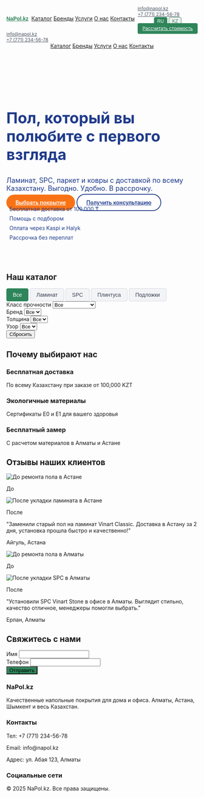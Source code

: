 <!DOCTYPE html>
<html lang="ru" id="html-lang">
<head>
  <meta charset="UTF-8">
  <meta name="viewport" content="width=device-width, initial-scale=1.0">
  <meta name="description" content="Купить ламинат, SPC, плинтуса и подложки в Казахстане. Бесплатная доставка, бесплатный замер, экологичные покрытия.">
  <meta name="keywords" content="ламинат Алматы, SPC Астана, плинтус Казахстан, подложка недорого, бесплатный замер">
  <meta property="og:title" content="NaPol.kz — Напольные покрытия в Казахстане">
  <meta property="og:description" content="Купить ламинат, SPC, плинтуса и подложки в Казахстане. Бесплатная доставка, бесплатный замер, экологичные покрытия.">
  <meta property="og:image" content="https://images.unsplash.com/photo-1618220922940-7cc2f2e9e968?ixlib=rb-4.0.3&auto=format&fit=crop&w=1350&q=80">
  <title>NaPol.kz — Напольные покрытия в Казахстане</title>
  <link href="https://cdn.jsdelivr.net/npm/tailwindcss@2.2.19/dist/tailwind.min.css" rel="stylesheet">
  <link rel="stylesheet" href="https://cdnjs.cloudflare.com/ajax/libs/font-awesome/6.0.0-beta3/css/all.min.css">
  <style>
    .hero-bg {
      background-image: url('https://images.unsplash.com/photo-1618220922940-7cc2f2e9e968?ixlib=rb-4.0.3&auto=format&fit=crop&w=1350&q=80');
      background-size: cover;
      background-position: center;
      min-height: 500px;
      display: flex;
      align-items: center;
    }
    .logo-placeholder {
      font-family: 'Montserrat', sans-serif;
      font-weight: bold;
      color: #2F855A;
    }
    .lang-btn {
      padding: 0.2rem 0.5rem;
      border: 1px solid #2F855A;
      border-radius: 0.25rem;
      color: #2F855A;
      font-size: 0.75rem;
      transition: all 0.2s;
    }
    .lang-btn.active, .lang-btn:hover {
      background-color: #2F855A;
      color: white;
    }
    .contact-info a {
      display: flex;
      align-items: center;
      color: #4B5563;
      font-size: 0.75rem;
      transition: color 0.2s;
    }
    .contact-info a:hover {
      color: #2F855A;
    }
    .header-cta {
      padding: 0.4rem 0.8rem;
      font-size: 0.75rem;
      background-color: #2F855A;
      color: white;
      border-radius: 0.25rem;
      transition: background-color 0.2s;
    }
    .header-cta:hover {
      background-color: #1F6140;
    }
    .header-container {
      display: flex;
      align-items: center;
      justify-content: space-between;
      flex-wrap: wrap;
    }
    .category-btn {
      padding: 0.5rem 1rem;
      border: 1px solid #D1D5DB;
      border-radius: 0.25rem;
      background-color: #F3F4F6;
      color: #374151;
      font-size: 0.875rem;
      transition: all 0.2s;
    }
    .category-btn.active, .category-btn:hover {
      background-color: #2F855A;
      color: white;
      border-color: #2F855A;
    }
    .custom-focus-ring:focus {
      outline: none;
      ring: 2px;
      ring-color: #2F855A;
    }
    .custom-hover-text:hover {
      color: #2F855A;
    }
    .price-text {
      color: #2F855A;
    }
    .custom-bg {
      background-color: #2F855A;
    }
    .custom-bg-hover:hover {
      background-color: #1F6140;
    }
    .hero-title {
      font-size: 2.5rem;
      font-weight: bold;
      color: #1E3A8A;
      line-height: 1.2;
    }
    .hero-subtitle {
      font-size: 1.125rem;
      color: #1E3A8A;
      margin-top: 0.5rem;
    }
    .hero-cta-primary {
      background-color: #F97316;
      color: white;
      padding: 0.75rem 1.5rem;
      border-radius: 9999px;
      font-weight: 600;
      transition: background-color 0.2s;
    }
    .hero-cta-primary:hover {
      background-color: #EA580C;
    }
    .hero-cta-secondary {
      background-color: white;
      color: #1E3A8A;
      padding: 0.75rem 1.5rem;
      border-radius: 9999px;
      font-weight: 600;
      border: 2px solid #1E3A8A;
      transition: background-color 0.2s, color 0.2s;
    }
    .hero-cta-secondary:hover {
      background-color: #1E3A8A;
      color: white;
    }
    .benefit-item {
      display: flex;
      align-items: center;
      color: #1E3A8A;
      margin-bottom: 0.5rem;
      font-size: 0.875rem;
    }
    .benefit-item i {
      margin-right: 0.5rem;
      color: #1E3A8A;
    }
    @media (max-width: 640px) {
      .hero-bg {
        min-height: 400px;
      }
      .hero-title {
        font-size: 1.5rem;
      }
      .hero-subtitle {
        font-size: 0.875rem;
      }
      .hero-cta-primary, .hero-cta-secondary {
        padding: 0.5rem 1rem;
        font-size: 0.875rem;
      }
      .benefit-item {
        font-size: 0.75rem;
      }
      .contact-info {
        display: none;
      }
      .nav-links {
        display: none;
      }
      .header-cta {
        padding: 0.3rem 0.6rem;
        font-size: 0.7rem;
      }
      .lang-btn {
        font-size: 0.7rem;
        padding: 0.15rem 0.4rem;
      }
      .category-btn {
        padding: 0.4rem 0.8rem;
        font-size: 0.75rem;
      }
    }
    @media (min-width: 641px) {
      .mobile-menu-toggle {
        display: none;
      }
    }
  </style>
</head>
<body class="font-sans antialiased bg-gray-100">
  <!-- Header -->
  <header class="bg-white shadow sticky top-0 z-50">
    <nav class="container mx-auto px-4 py-3 header-container">
      <a href="/" class="text-xl sm:text-2xl logo-placeholder">NaPol.kz</a>
      <div class="nav-links hidden sm:flex space-x-4">
        <a href="#catalog" class="text-gray-700 custom-hover-text text-sm" data-lang-key="nav-catalog">Каталог</a>
        <a href="#brands" class="text-gray-700 custom-hover-text text-sm" data-lang-key="nav-brands">Бренды</a>
        <a href="#services" class="text-gray-700 custom-hover-text text-sm" data-lang-key="nav-services">Услуги</a>
        <a href="#about" class="text-gray-700 custom-hover-text text-sm" data-lang-key="nav-about">О нас</a>
        <a href="#contact" class="text-gray-700 custom-hover-text text-sm" data-lang-key="nav-contact">Контакты</a>
      </div>
      <div class="flex items-center space-x-2 sm:space-x-3">
        <div class="contact-info hidden sm:flex space-x-3">
          <a href="mailto:info@napol.kz"><i class="fas fa-envelope mr-1 text-xs"></i><span>info@napol.kz</span></a>
          <a href="tel:+77712345678"><i class="fas fa-phone-alt mr-1 text-xs"></i><span>+7 (771) 234-56-78</span></a>
        </div>
        <div class="flex space-x-1">
          <button class="lang-btn active" data-lang="ru">RU</button>
          <button class="lang-btn" data-lang="kk">KZ</button>
        </div>
        <a href="https://wa.me/+77712345678" class="text-[#2F855A]"><i class="fab fa-whatsapp text-lg"></i></a>
        <a href="#contact" class="header-cta" data-lang-key="hero-calculate">Рассчитать стоимость</a>
        <button id="menu-toggle" class="mobile-menu-toggle sm:hidden text-gray-700 focus:outline-none">
          <i class="fas fa-bars text-xl"></i>
        </button>
      </div>
    </nav>
    <div id="mobile-menu" class="hidden sm:hidden bg-white shadow">
      <div class="px-4 py-2 contact-info flex flex-col space-y-2">
        <a href="mailto:info@napol.kz" class="text-gray-700"><i class="fas fa-envelope mr-1 text-xs"></i><span>info@napol.kz</span></a>
        <a href="tel:+77712345678" class="text-gray-700"><i class="fas fa-phone-alt mr-1 text-xs"></i><span>+7 (771) 234-56-78</span></a>
      </div>
      <a href="#catalog" class="block px-4 py-2 text-gray-700 hover:bg-gray-100" data-lang-key="nav-catalog">Каталог</a>
      <a href="#brands" class="block px-4 py-2 text-gray-700 hover:bg-gray-100" data-lang-key="nav-brands">Бренды</a>
      <a href="#services" class="block px-4 py-2 text-gray-700 hover:bg-gray-100" data-lang-key="nav-services">Услуги</a>
      <a href="#about" class="block px-4 py-2 text-gray-700 hover:bg-gray-100" data-lang-key="nav-about">О нас</a>
      <a href="#contact" class="block px-4 py-2 text-gray-700 hover:bg-gray-100" data-lang-key="nav-contact">Контакты</a>
    </div>
  </header>

  <!-- Hero Section -->
  <section class="hero-bg py-12">
    <div class="container mx-auto px-4">
      <h1 class="hero-title mb-4" data-lang-key="hero-title">Пол, который вы полюбите с первого взгляда</h1>
      <p class="hero-subtitle mb-6" data-lang-key="hero-subtitle">Ламинат, SPC, паркет и ковры с доставкой по всему Казахстану. Выгодно. Удобно. В рассрочку.</p>
      <div class="flex space-x-4 mb-6">
        <a href="#catalog" class="hero-cta-primary" data-lang-key="hero-cta-primary">Выбрать покрытие</a>
        <a href="#contact" class="hero-cta-secondary" data-lang-key="hero-cta-secondary">Получить консультацию</a>
      </div>
      <div class="space-y-2">
        <div class="benefit-item" data-lang-key="benefit-delivery">
          <i class="fas fa-truck"></i> Бесплатная доставка от 100.000 ₸
        </div>
        <div class="benefit-item" data-lang-key="benefit-selection">
          <i class="fas fa-hand-pointer"></i> Помощь с подбором
        </div>
        <div class="benefit-item" data-lang-key="benefit-payment">
          <i class="fas fa-credit-card"></i> Оплата через Kaspi и Halyk
        </div>
        <div class="benefit-item" data-lang-key="benefit-installment">
          <i class="fas fa-star"></i> Рассрочка без переплат
        </div>
      </div>
    </div>
  </section>

  <!-- Catalog Section -->
  <section id="catalog" class="py-16 bg-white">
    <div class="container mx-auto px-4">
      <h2 class="text-3xl font-bold text-center mb-8" data-lang-key="catalog-title">Наш каталог</h2>
      <div id="category-buttons" class="flex flex-wrap justify-center gap-2 mb-6">
        <button class="category-btn active" data-category="all" data-lang-key="filter-all">Все</button>
        <button class="category-btn" data-category="Ламинат" data-lang-key="filter-laminate">Ламинат</button>
        <button class="category-btn" data-category="SPC" data-lang-key="filter-spc">SPC</button>
        <button class="category-btn" data-category="Плинтуса" data-lang-key="filter-plinth">Плинтуса</button>
        <button class="category-btn" data-category="Подложки" data-lang-key="filter-underlay">Подложки</button>
      </div>
      <div class="flex flex-wrap justify-center gap-4 mb-8">
        <div class="flex flex-col">
          <label for="filter-strength" class="text-sm font-semibold mb-1" data-lang-key="filter-strength-label">Класс прочности</label>
          <select id="filter-strength" class="px-4 py-2 border rounded-lg text-gray-700 custom-focus-ring">
            <option value="all" data-lang-key="filter-all">Все</option>
            <option value="32">32 класс</option>
            <option value="33">33 класс</option>
            <option value="34">34 класс</option>
            <option value="na" data-lang-key="filter-na">Не применимо</option>
          </select>
        </div>
        <div class="flex flex-col">
          <label for="filter-brand" class="text-sm font-semibold mb-1" data-lang-key="filter-brand-label">Бренд</label>
          <select id="filter-brand" class="px-4 py-2 border rounded-lg text-gray-700 custom-focus-ring">
            <option value="all" data-lang-key="filter-all">Все</option>
            <!-- Бренды будут добавлены динамически -->
          </select>
        </div>
        <div class="flex flex-col">
          <label for="filter-thickness" class="text-sm font-semibold mb-1" data-lang-key="filter-thickness-label">Толщина</label>
          <select id="filter-thickness" class="px-4 py-2 border rounded-lg text-gray-700 custom-focus-ring">
            <option value="all" data-lang-key="filter-all">Все</option>
            <!-- Толщины будут добавлены динамически -->
          </select>
        </div>
        <div class="flex flex-col">
          <label for="filter-pattern" class="text-sm font-semibold mb-1" data-lang-key="filter-pattern-label">Узор</label>
          <select id="filter-pattern" class="px-4 py-2 border rounded-lg text-gray-700 custom-focus-ring">
            <option value="all" data-lang-key="filter-all">Все</option>
            <!-- Узоры будут добавлены динамически -->
          </select>
        </div>
        <button id="reset-filters" class="px-4 py-2 border rounded-lg text-gray-700 custom-bg-hover self-end" data-lang-key="reset-filters">Сбросить</button>
      </div>
      <div id="product-catalog" class="grid grid-cols-1 sm:grid-cols-2 lg:grid-cols-4 gap-6">
        <!-- Карточки товаров будут добавлены динамически -->
      </div>
    </div>
  </section>

  <!-- USP Section -->
  <section class="py-16 bg-gray-200">
    <div class="container mx-auto px-4">
      <h2 class="text-3xl font-bold text-center mb-8" data-lang-key="usp-title">Почему выбирают нас</h2>
      <div class="grid grid-cols-1 md:grid-cols-3 gap-8">
        <div class="text-center">
          <i class="fas fa-truck text-4xl text-[#2F855A] mb-4"></i>
          <h3 class="text-xl font-semibold" data-lang-key="usp-delivery-title">Бесплатная доставка</h3>
          <p class="text-gray-600" data-lang-key="usp-delivery-text">По всему Казахстану при заказе от 100,000 KZT</p>
        </div>
        <div class="text-center">
          <i class="fas fa-leaf text-4xl text-[#2F855A] mb-4"></i>
          <h3 class="text-xl font-semibold" data-lang-key="usp-materials-title">Экологичные материалы</h3>
          <p class="text-gray-600" data-lang-key="usp-materials-text">Сертификаты E0 и E1 для вашего здоровья</p>
        </div>
        <div class="text-center">
          <i class="fas fa-ruler-combined text-4xl text-[#2F855A] mb-4"></i>
          <h3 class="text-xl font-semibold" data-lang-key="usp-measurement-title">Бесплатный замер</h3>
          <p class="text-gray-600" data-lang-key="usp-measurement-text">С расчетом материалов в Алматы и Астане</p>
        </div>
      </div>
    </div>
  </section>

  <!-- Reviews Section -->
  <section class="py-16 bg-white">
    <div class="container mx-auto px-4">
      <h2 class="text-3xl font-bold text-center mb-8" data-lang-key="reviews-title">Отзывы наших клиентов</h2>
      <div class="grid grid-cols-1 md:grid-cols-2 gap-8">
        <div class="bg-gray-100 p-6 rounded-lg shadow">
          <div class="grid grid-cols-1 sm:grid-cols-2 gap-4 mb-4">
            <div>
              <img src="https://images.unsplash.com/photo-1513519245088-0e12902e5a38?ixlib=rb-4.0.3&auto=format&fit=crop&w=300&q=80" alt="До ремонта пола в Астане" class="w-full h-48 object-cover rounded-lg">
              <p class="text-center text-sm font-semibold mt-2" data-lang-key="review-before">До</p>
            </div>
            <div>
              <img src="https://images.unsplash.com/photo-1600585154340透明: true; width: 300px; height: 200px;" alt="После укладки ламината в Астане" class="w-full h-48 object-cover rounded-lg">
              <p class="text-center text-sm font-semibold mt-2" data-lang-key="review-after">После</p>
            </div>
          </div>
          <p class="text-gray-600 italic mb-4">"Заменили старый пол на ламинат Vinart Classic. Доставка в Астану за 2 дня, установка прошла быстро и качественно!"</p>
          <p class="font-semibold">Айгуль, Астана</p>
        </div>
        <div class="bg-gray-100 p-6 rounded-lg shadow">
          <div class="grid grid-cols-1 sm:grid-cols-2 gap-4 mb-4">
            <div>
              <img src="https://images.unsplash.com/photo-1513519245088-0e12902e5a38?ixlib=rb-4.0.3&auto=format&fit=crop&w=300&q=80" alt="До ремонта пола в Алматы" class="w-full h-48 object-cover rounded-lg">
              <p class="text-center text-sm font-semibold mt-2" data-lang-key="review-before">До</p>
            </div>
            <div>
              <img src="https://images.unsplash.com/photo-1600585154340-be6161a56a0c?ixlib=rb-4.0.3&auto=format&fit=crop&w=300&q=80" alt="После укладки SPC в Алматы" class="w-full h-48 object-cover rounded-lg">
              <p class="text-center text-sm font-semibold mt-2" data-lang-key="review-after">После</p>
            </div>
          </div>
          <p class="text-gray-600 italic mb-4">"Установили SPC Vinart Stone в офисе в Алматы. Выглядит стильно, качество отличное, менеджеры помогли выбрать."</p>
          <p class="font-semibold">Ерлан, Алматы</p>
        </div>
      </div>
    </div>
  </section>

  <!-- Contact Form -->
  <section id="contact" class="py-16 bg-gray-200">
    <div class="container mx-auto px-4">
      <h2 class="text-3xl font-bold text-center mb-8" data-lang-key="contact-title">Свяжитесь с нами</h2>
      <div class="max-w-lg mx-auto bg-white p-8 rounded-lg shadow">
        <div class="space-y-4">
          <div>
            <label for="name" class="block text-gray-700" data-lang-key="form-name">Имя</label>
            <input type="text" id="name" class="w-full px-4 py-2 border rounded-lg custom-focus-ring" required>
          </div>
          <div>
            <label for="phone" class="block text-gray-700" data-lang-key="form-phone">Телефон</label>
            <input type="tel" id="phone" class="w-full px-4 py-2 border rounded-lg custom-focus-ring" required>
          </div>
          <button id="submit-form" class="w-full custom-bg text-white px-4 py-2 rounded-lg custom-bg-hover" data-lang-key="form-submit">Отправить</button>
        </div>
      </div>
    </div>
  </section>

  <!-- Footer -->
  <footer class="bg-gray-800 text-white py-8">
    <div class="container mx-auto px-4">
      <div class="grid grid-cols-1 md:grid-cols-3 gap-8">
        <div>
          <h3 class="text-xl font-semibold mb-4">NaPol.kz</h3>
          <p class="text-gray-400">Качественные напольные покрытия для дома и офиса. Алматы, Астана, Шымкент и весь Казахстан.</p>
        </div>
        <div>
          <h3 class="text-xl font-semibold mb-4">Контакты</h3>
          <p class="text-gray-400">Тел: +7 (771) 234-56-78</p>
          <p class="text-gray-400">Email: info@napol.kz</p>
          <p class="text-gray-400">Адрес: ул. Абая 123, Алматы</p>
        </div>
        <div>
          <h3 class="text-xl font-semibold mb-4">Социальные сети</h3>
          <div class="flex space-x-4">
            <a href="#" class="text-gray-400 hover:text-[#2F855A]"><i class="fab fa-instagram text-xl"></i></a>
            <a href="#" class="text-gray-400 hover:text-[#2F855A]"><i class="fab fa-whatsapp text-xl"></i></a>
            <a href="#" class="text-gray-400 hover:text-[#2F855A]"><i class="fab fa-telegram text-xl"></i></a>
          </div>
        </div>
      </div>
      <p class="text-center text-gray-400 mt-8">© 2025 NaPol.kz. Все права защищены.</p>
    </div>
  </footer>

  <!-- JavaScript -->
  <script>
    const translations = {
      ru: {
        'nav-catalog': 'Каталог',
        'nav-brands': 'Бренды',
        'nav-services': 'Услуги',
        'nav-about': 'О нас',
        'nav-contact': 'Контакты',
        'hero-title': 'Пол, который вы полюбите с первого взгляда',
        'hero-subtitle': 'Ламинат, SPC, паркет и ковры с доставкой по всему Казахстану. Выгодно. Удобно. В рассрочку.',
        'hero-cta-primary': 'Выбрать покрытие',
        'hero-cta-secondary': 'Получить консультацию',
        'benefit-delivery': 'Бесплатная доставка от 100.000 ₸',
        'benefit-selection': 'Помощь с подбором',
        'benefit-payment': 'Оплата через Kaspi и Halyk',
        'benefit-installment': 'Рассрочка без переплат',
        'hero-calculate': 'Рассчитать стоимость',
        'usp-title': 'Почему выбирают нас',
        'usp-delivery-title': 'Бесплатная доставка',
        'usp-delivery-text': 'По всему Казахстану при заказе от 100,000 KZT',
        'usp-materials-title': 'Экологичные материалы',
        'usp-materials-text': 'Сертификаты E0 и E1 для вашего здоровья',
        'usp-measurement-title': 'Бесплатный замер',
        'usp-measurement-text': 'С расчетом материалов в Алматы и Астане',
        'catalog-title': 'Наш каталог',
        'filter-all': 'Все',
        'filter-laminate': 'Ламинат',
        'filter-spc': 'SPC',
        'filter-plinth': 'Плинтуса',
        'filter-underlay': 'Подложки',
        'add-to-cart': 'В корзину',
        'filter-strength-label': 'Класс прочности',
        'filter-brand-label': 'Бренд',
        'filter-thickness-label': 'Толщина',
        'filter-pattern-label': 'Узор',
        'filter-na': 'Не применимо',
        'filter-pattern-wood': 'Дерево',
        'filter-pattern-stone': 'Камень',
        'filter-pattern-solid': 'Однотонный',
        'filter-pattern-white': 'Белый',
        'filter-pattern-oak': 'Дуб',
        'reset-filters': 'Сбросить',
        'reviews-title': 'Отзывы наших клиентов',
        'review-before': 'До',
        'review-after': 'После',
        'contact-title': 'Свяжитесь с нами',
        'form-name': 'Имя',
        'form-phone': 'Телефон',
        'form-submit': 'Отправить',
        'form-success': 'Спасибо, {name}! Мы свяжемся с вами по телефону {phone}.',
        'form-error': 'Пожалуйста, заполните имя и телефон.',
        'form-submit-error': 'Ошибка отправки данных. Попробуйте снова.',
        'breadcrumb-home': 'Главная'
      },
      kk: {
        'nav-catalog': 'Каталог',
        'nav-brands': 'Брендтер',
        'nav-services': 'Қызметтер',
        'nav-about': 'Біз туралы',
        'nav-contact': 'Байланыстар',
        'hero-title': 'Бірінші көзқарастан ұнататын еден',
        'hero-subtitle': 'Ламинат, SPC, паркет және кілемдер, бүкіл Қазақстан бойынша жеткізумен. Тиімді. Ыңғайлы. Бөліп төлеумен.',
        'hero-cta-primary': 'Еденді таңдау',
        'hero-cta-secondary': 'Кеңес алу',
        'benefit-delivery': '100.000 ₸-тан тегін жеткізу',
        'benefit-selection': 'Таңдауға көмек',
        'benefit-payment': 'Kaspi және Halyk арқылы төлем',
        'benefit-installment': 'Пайызсыз бөліп төлеу',
        'hero-calculate': 'Құнын есептеу',
        'usp-title': 'Неліктен бізді таңдайды',
        'usp-delivery-title': 'Тегін жеткізу',
        'usp-delivery-text': '100,000 KZT-тен бастап тапсырыс бойынша бүкіл Қазақстан бойынша',
        'usp-materials-title': 'Экологиялық материалдар',
        'usp-materials-text': 'Сіздің денсаулығыңыз үшін E0 және E1 сертификаттары',
        'usp-measurement-title': 'Тегін өлшеу',
        'usp-measurement-text': 'Алматы мен Астанада материалдарды есептеумен',
        'catalog-title': 'Біздің каталог',
        'filter-all': 'Барлығы',
        'filter-laminate': 'Ламинат',
        'filter-spc': 'SPC',
        'filter-plinth': 'Плинтустар',
        'filter-underlay': 'Төсеніштер',
        'add-to-cart': 'Себетке салу',
        'filter-strength-label': 'Мықтылық класы',
        'filter-brand-label': 'Бренд',
        'filter-thickness-label': 'Қалыңдық',
        'filter-pattern-label': 'Өрнек',
        'filter-na': 'Қолданылмайды',
        'filter-pattern-wood': 'Ағаш',
        'filter-pattern-stone': 'Тас',
        'filter-pattern-solid': 'Біртүсті',
        'filter-pattern-white': 'Ақ',
        'filter-pattern-oak': 'Емен',
        'reset-filters': 'Қалпына келтіру',
        'reviews-title': 'Біздің клиенттердің пікірлері',
        'review-before': 'Ремонт алдында',
        'review-after': 'Ремонттан кейін',
        'contact-title': 'Бізбен байланысыңыз',
        'form-name': 'Аты',
        'form-phone': 'Телефон',
        'form-submit': 'Жіберу',
        'form-success': 'Рақмет, {name}! Біз сізге {phone} телефоны арқылы хабарласамыз.',
        'form-error': 'Аты мен телефонды толтырыңыз.',
        'form-submit-error': 'Деректерді жіберу қатесі. Қайтадан көріңіз.',
        'breadcrumb-home': 'Басты бет'
      }
    };

    const langButtons = document.querySelectorAll('.lang-btn');
    const htmlLang = document.getElementById('html-lang');

    function setLanguage(lang) {
      localStorage.setItem('language', lang);
      htmlLang.setAttribute('lang', lang === 'ru' ? 'ru' : 'kk');
      document.querySelectorAll('[data-lang-key]').forEach(element => {
        const key = element.getAttribute('data-lang-key');
        if (translations[lang][key]) {
          element.textContent = translations[lang][key];
          element.style.textAlign = 'justify';
        } else {
          console.warn(`Translation for key "${key}" not found in language "${lang}"`);
        }
      });
      langButtons.forEach(btn => {
        btn.classList.toggle('active', btn.getAttribute('data-lang') === lang);
      });
      document.querySelectorAll('.category-btn').forEach(btn => {
        const key = btn.getAttribute('data-lang-key');
        if (translations[lang][key]) {
          btn.textContent = translations[lang][key];
        }
      });
    }

    langButtons.forEach(button => {
      button.addEventListener('click', () => {
        const lang = button.getAttribute('data-lang');
        setLanguage(lang);
      });
    });

    const savedLang = localStorage.getItem('language') || 'ru';
    setLanguage(savedLang);

    const menuToggle = document.getElementById('menu-toggle');
    const mobileMenu = document.getElementById('mobile-menu');
    menuToggle.addEventListener('click', () => {
      mobileMenu.classList.toggle('hidden');
    });

    const googleSheetApiUrl = 'https://script.google.com/macros/s/AKfycbzcXIf1nL377MNHgdA7muwz6diDrN9628TN_fJpcbTEwN5Fxf_nyYIqeMHqObzgmWKO/exec';

    // Загружаем товары из Google Таблицы и отображаем их в каталоге
    fetch(googleSheetApiUrl)
      .then(response => response.json())
      .then(products => {
        const productCatalog = document.getElementById('product-catalog');
        const filterBrand = document.getElementById('filter-brand');
        const filterThickness = document.getElementById('filter-thickness');
        const filterPattern = document.getElementById('filter-pattern');

        // Собираем уникальные значения для фильтров
        const brands = [...new Set(products.map(p => p['Производитель']))].sort();
        const thicknesses = [...new Set(products.map(p => p['Толщина'].replace(' мм', '')))].sort((a, b) => parseFloat(a) - parseFloat(b));
        const patterns = [...new Set(products.map(p => p['Узор']))].sort();

        // Заполняем фильтры
        brands.forEach(brand => {
          const option = document.createElement('option');
          option.value = brand.toLowerCase();
          option.textContent = brand;
          filterBrand.appendChild(option);
        });

        thicknesses.forEach(thickness => {
          const option = document.createElement('option');
          option.value = thickness;
          option.textContent = thickness + ' мм';
          filterThickness.appendChild(option);
        });

        patterns.forEach(pattern => {
          const option = document.createElement('option');
          option.value = pattern;
          option.textContent = pattern;
          filterPattern.appendChild(option);
        });

        // Отображаем товары
        products.forEach(product => {
          const category = product['Категория'] ? product['Категория'].toLowerCase() : 'other';
          const card = document.createElement('div');
          card.className = 'product-card bg-gray-100 rounded-lg shadow overflow-hidden';
          card.setAttribute('data-category', category);
          card.setAttribute('data-strength-class', product['Класс'] || 'na');
          card.setAttribute('data-brand', product['Производитель'].toLowerCase());
          card.setAttribute('data-thickness', product['Толщина'].replace(' мм', ''));
          card.setAttribute('data-pattern', product['Узор']);
          card.innerHTML = `
            <a href="product.html?articul=${product['Артикул']}&category=${encodeURIComponent(product['Категория'])}">
              <img src="${product['Image URL']}" alt="${product['Наименование']}" class="w-full h-48 object-cover">
              <div class="p-4">
                <h3 class="text-lg font-semibold">${product['Наименование']}</h3>
                <p class="text-gray-600">${product['Класс'] ? product['Класс'] + ' класс, ' : ''}${product['Толщина']}, ${product['Узор'].toLowerCase()}</p>
                <p class="price-text font-bold">${product['Цена']}</p>
              </div>
            </a>
            <a href="#" class="block mx-4 mb-4 text-center custom-bg text-white px-4 py-2 rounded custom-bg-hover" data-lang-key="add-to-cart">В корзину</a>
          `;
          productCatalog.appendChild(card);
        });

        // Применяем фильтры после загрузки товаров
        applyFilters();

        // Проверяем параметр category в URL и применяем фильтр
        const urlParams = new URLSearchParams(window.location.hash.replace('#catalog', ''));
        const categoryFromUrl = urlParams.get('category');
        if (categoryFromUrl) {
          selectedCategory = decodeURIComponent(categoryFromUrl).toLowerCase();
          const categoryButton = document.querySelector(`.category-btn[data-category="${decodeURIComponent(categoryFromUrl)}"]`);
          if (categoryButton) {
            categoryButtons.forEach(btn => btn.classList.remove('active'));
            categoryButton.classList.add('active');
            applyFilters();
          }
        }
      })
      .catch(error => {
        console.error('Ошибка при загрузке каталога:', error);
        document.getElementById('product-catalog').innerHTML = '<p class="text-center text-gray-600">Ошибка загрузки каталога.</p>';
      });

    const categoryButtons = document.querySelectorAll('.category-btn');
    const filterStrength = document.getElementById('filter-strength');
    const filterBrand = document.getElementById('filter-brand');
    const filterThickness = document.getElementById('filter-thickness');
    const filterPattern = document.getElementById('filter-pattern');
    const resetFilters = document.getElementById('reset-filters');
    let selectedCategory = 'all';

    categoryButtons.forEach(button => {
      button.addEventListener('click', () => {
        selectedCategory = button.getAttribute('data-category');
        categoryButtons.forEach(btn => btn.classList.remove('active'));
        button.classList.add('active');
        applyFilters();
      });
    });

    function applyFilters() {
      const category = selectedCategory.toLowerCase();
      const strength = filterStrength.value;
      const brand = filterBrand.value;
      const thickness = filterThickness.value;
      const pattern = filterPattern.value;

      const productCards = document.querySelectorAll('.product-card');
      productCards.forEach(card => {
        const cardCategory = card.dataset.category;
        const cardStrength = card.dataset.strengthClass;
        const cardBrand = card.dataset.brand;
        const cardThickness = card.dataset.thickness;
        const cardPattern = card.dataset.pattern;

        const categoryMatch = category === 'all' || cardCategory === category;
        const strengthMatch = strength === 'all' || cardStrength === strength;
        const brandMatch = brand === 'all' || cardBrand === brand;
        const thicknessMatch = thickness === 'all' || cardThickness === thickness;
        const patternMatch = pattern === 'all' || cardPattern === pattern;

        if (categoryMatch && strengthMatch && brandMatch && thicknessMatch && patternMatch) {
          card.style.display = 'block';
        } else {
          card.style.display = 'none';
        }
      });
    }

    filterStrength.addEventListener('change', applyFilters);
    filterBrand.addEventListener('change', applyFilters);
    filterThickness.addEventListener('change', applyFilters);
    filterPattern.addEventListener('change', applyFilters);

    resetFilters.addEventListener('click', () => {
      selectedCategory = 'all';
      categoryButtons.forEach(btn => btn.classList.remove('active'));
      document.querySelector('.category-btn[data-category="all"]').classList.add('active');
      filterStrength.value = 'all';
      filterBrand.value = 'all';
      filterThickness.value = 'all';
      filterPattern.value = 'all';
      applyFilters();
    });

    const formButton = document.getElementById('submit-form');
    formButton.addEventListener('click', () => {
      const name = document.getElementById('name').value;
      const phone = document.getElementById('phone').value;
      const currentLang = localStorage.getItem('language') || 'ru';

      if (name && phone) {
        const now = new Date();
        const timestamp = now.toLocaleString('ru-RU', { timeZone: 'Asia/Almaty' });

        const formData = new URLSearchParams();
        formData.append('name', name);
        formData.append('phone', phone);
        formData.append('timestamp', timestamp);

        const googleScriptUrl = 'https://script.google.com/macros/s/AKfycbyy4BY5fj3RFRtys0OV0CnjmZNlq7r8jmPSOhQ0LTk2IuNw11Bnu4v7SiUJSkIRaW4r/exec';

        fetch(googleScriptUrl, {
          method: 'POST',
          body: formData
        })
        .catch(error => {
          console.log('CORS error ignored:', error);
        });

        const successMessage = translations[currentLang]['form-success']
          .replace('{name}', name)
          .replace('{phone}', phone);
        alert(successMessage);
        document.getElementById('name').value = '';
        document.getElementById('phone').value = '';
      } else {
        const errorMessage = translations[currentLang]['form-error'];
        alert(errorMessage);
      }
    });
  </script>
</body>
</html>
